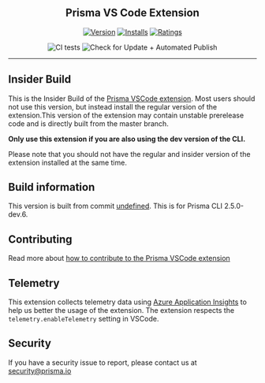 <h2 align="center">Prisma VS Code Extension</h2>
<div align="center">

[![Version](https://vsmarketplacebadge.apphb.com/version/prisma.Prisma.svg)](https://marketplace.visualstudio.com/items?itemName=Prisma.prisma-insider)
[![Installs](https://vsmarketplacebadge.apphb.com/installs/prisma.Prisma.svg)](https://marketplace.visualstudio.com/items?itemName=Prisma.prisma-insider)
[![Ratings](https://vsmarketplacebadge.apphb.com/rating/prisma.Prisma.svg)](https://marketplace.visualstudio.com/items?itemName=Prisma.prisma-insider)

![CI tests](https://img.shields.io/github/workflow/status/prisma/vscode/CI%20tests/master.svg?label=CI%20tests&logo=github)
![Check for Update + Automated Publish](https://img.shields.io/github/workflow/status/prisma/vscode/Check%20for%20Update%20%2B%20Automated%20Publish/master.svg?label=Check%20for%20Update%20%2B%20Automated%20Publish&logo=github)


</div>
<hr>

## Insider Build

This is the Insider Build of the [Prisma VSCode extension](https://marketplace.visualstudio.com/items?itemName=Prisma.prisma). Most users should not use this version, but instead install
the regular version of the extension.This version of the extension may contain unstable prerelease code and is directly built from the master branch. 

**Only use this extension if you are also using the dev version of the CLI.**

Please note that you should not have the regular and insider version of the extension installed at the same time.

## Build information

This version is built from commit [undefined](undefined).
This is for Prisma CLI 2.5.0-dev.6.

## Contributing

Read more about [how to contribute to the Prisma VSCode extension](./packages/vscode/CONTRIBUTING.md)

## Telemetry

This extension collects telemetry data using [Azure Application Insights](https://www.npmjs.com/package/vscode-extension-telemetry) to help us better the usage of the extension.
The extension respects the `telemetry.enableTelemetry` setting in VSCode.

## Security

If you have a security issue to report, please contact us at [security@prisma.io](mailto:security@prisma.io?subject=[GitHub]%20Prisma%202%20Security%20Report%20VSCode)
